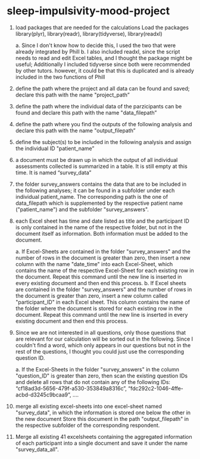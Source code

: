 # sleep-impulsivity-mood-project
1.	load packages that are needed for the calculations Load the packages library(plyr), library(readr), library(tidyverse),                 library(readxl)

    a.	Since I don't know how to decide this, I used the two that were already integrated by Phill
    b.	I also included readxl, since the script needs to read and edit Excel tables, and I thought the package might be useful;                 Additionally I included tidyverse since both were recommended by other tutors. however, it could be that this is duplicated and         is already included in the two functions of Phill

2.	define the path where the project and all data can be found and saved; declare this path with the name "project_path”
3.	define the path where the individual data of the parzicipants can be found and declare this path with the name "data_filepath”
4.	define the path where you find the outputs of the following analysis and declare this path with the name "output_filepath”
5.	define the subject(s) to be included in the following analysis and assign the individual ID "patient_name”

6.	a document must be drawn up in which the output of all individual assessments collected is summarized in a table. It is still empty     at this time. It is named “survey_data”

7.	the folder survey_answers contains the data that are to be included in the following analyses; it can be found in a subfolder under     each individual patient_name. The corresponding path is the one of data_filepath which is supplemented by the respective patient         name ("patient_name") and the subfolder "survey_answers".

8.	each Excel sheet has time and date listed as title and the participant ID is only contained in the name of the respective folder,       but not in the document itself as information. Both information must be added to the document.

    a.	If Excel-Sheets are contained in the folder "survey_answers" and the number of rows in the document is greater than zero, then           insert a new column with the name "date_time" into each Excel-Sheet, which contains the name of the respective Excel-Sheet for           each existing row in the document. Repeat this command until the new line is inserted in every existing document and then end           this process.
    b.	If Excel sheets are contained in the folder "survey_answers" and the number of rows in the document is greater than zero, insert         a new column called "participant_ID" in each Excel sheet. This column contains the name of the folder where the document is             stored for each existing row in the document. Repeat this command until the new line is inserted in every existing document and         then end this process.
    
9.	Since we are not interested in all questions, only those questions that are relevant for our calculation will be sorted out in the       following. Since I couldn't find a word, which only appears in our questions but not in the rest of the questions, I thought you         could just use the corresponding question ID.

    a.	If the Excel-Sheets in the folder "survey_answers" in the column "question_ID" is greater than zero, then scan the existing             question IDs and delete all rows that do not contain any of the following IDs: “cf18ad3d-5656-479f-a530-353849a8316c”,                   “fdc292c2-1046-4ffe-acbd-d3245c9bcaa9”, ….

10.	merge all existing excel-sheets into one excel-sheet named "survey_data", in which the information is stored one below the other in     the new document Store this document in the path "output_filepath" in the respective subfolder of the corresponding respondent.

11.	Merge all existing 41 excelsheets containing the aggregated information of each participant into a single document and save it under     the name "survey_data_all".
